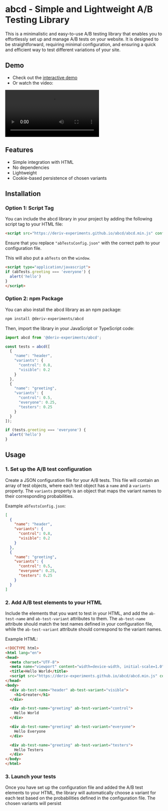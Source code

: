 # abcd - Simple and Lightweight A/B Testing Library

This is a minimalistic and easy-to-use A/B testing library that enables you to effortlessly set up and manage A/B tests on your website. It is designed to be straightforward, requiring minimal configuration, and ensuring a quick and efficient way to test different variations of your site.

## Demo
- Check out the [interactive demo](https://deriv-experiments.github.io/abcd/)
- Or watch the video:

<video src="https://user-images.githubusercontent.com/129744061/236439561-dc28b1fe-2a2b-42c1-9c9f-e95712955a4e.mov" controls="controls" style="max-width: 730px;">
</video>

## Features

- Simple integration with HTML
- No dependencies
- Lightweight
- Cookie-based persistence of chosen variants

## Installation

### Option 1: Script Tag

You can include the abcd library in your project by adding the following script tag to your HTML file:

```html
<script src="https://deriv-experiments.github.io/abcd/abcd.min.js" config="abTestsConfig.json"></script>
```

Ensure that you replace `"abTestsConfig.json"` with the correct path to your configuration file.

This will also put a `abTests` on the `window`.

```html
<script type="application/javascript">
if (abTests.greeting === 'everyone') {
  alert('hello')
}
</script>
```

### Option 2: npm Package

You can also install the abcd library as an npm package:

```bash
npm install @deriv-experiments/abcd
```

Then, import the library in your JavaScript or TypeScript code:

```javascript
import abcd from '@deriv-experiments/abcd';

const tests = abcd([
  {
    "name": "header",
    "variants": {
      "control": 0.8,
      "visible": 0.2
    }
  },
  {
    "name": "greeting",
    "variants": {
      "control": 0.5,
      "everyone": 0.25,
      "testers": 0.25
    }
  }
]);

if (tests.greeting === 'everyone') {
  alert('hello')
}
```

## Usage

### 1. Set up the A/B test configuration

Create a JSON configuration file for your A/B tests. This file will contain an array of test objects, where each test object has a `name` and a `variants` property. The `variants` property is an object that maps the variant names to their corresponding probabilities.

Example `abTestsConfig.json`:

```json
[
  {
    "name": "header",
    "variants": {
      "control": 0.8,
      "visible": 0.2
    }
  },
  {
    "name": "greeting",
    "variants": {
      "control": 0.5,
      "everyone": 0.25,
      "testers": 0.25
    }
  }
]
```

### 2. Add A/B test elements to your HTML

Include the elements that you want to test in your HTML, and add the `ab-test-name` and `ab-test-variant` attributes to them. The `ab-test-name` attribute should match the test names defined in your configuration file, while the `ab-test-variant` attribute should correspond to the variant names.

Example HTML:

```html
<!DOCTYPE html>
<html lang="en">
<head>
  <meta charset="UTF-8">
  <meta name="viewport" content="width=device-width, initial-scale=1.0">
  <title>Hello World</title>
  <script src="https://deriv-experiments.github.io/abcd/abcd.min.js" config="abTestsConfig.json"></script>
</head>
<body>
  <div ab-test-name="header" ab-test-variant="visible">
    <h1>Greater</h1>
  </div>

  <div ab-test-name="greeting" ab-test-variant="control">
    Hello World
  </div>

  <div ab-test-name="greeting" ab-test-variant="everyone">
    Hello Everyone
  </div>

  <div ab-test-name="greeting" ab-test-variant="testers">
    Hello Testers
  </div>
</body>
</html>
```

### 3. Launch your tests

Once you have set up the configuration file and added the A/B test elements to your HTML, the library will automatically choose a variant for each test based on the probabilities defined in the configuration file. The chosen variants will persist
